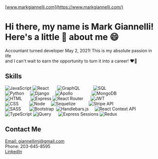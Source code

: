 [www.markgiannelli.com](https://www.markgiannelli.com/)

# Hi there, my name is Mark Giannelli! <br> Here's a little :tea: about me :smile:

Accountant turned developer May 2, 2021! This is my absolute passion in life <br>
and I can't wait to earn the opportunity to turn it into a career! :heart_on_fire:

## Skills

![JavaScript](https://img.shields.io/badge/Language-JavaScript-red)
![React](https://img.shields.io/badge/Framework-React-white)&nbsp;&nbsp;&nbsp;&nbsp;&nbsp;&nbsp;
![GraphQL](https://img.shields.io/badge/NPM_Package-GraphQL-blue)&nbsp;&nbsp;&nbsp;&nbsp;&nbsp;&nbsp;&nbsp;&nbsp;&nbsp;&nbsp;
![SQL](https://img.shields.io/badge/Database-SQL-yellow) <br>
![Python](https://img.shields.io/badge/Language-Python-red)&nbsp;&nbsp;&nbsp;&nbsp;
![Django](https://img.shields.io/badge/Framework-Django-white)&nbsp;&nbsp;&nbsp;&nbsp;
![Apollo](https://img.shields.io/badge/NPM_Package-Apollo-blue)&nbsp;&nbsp;&nbsp;&nbsp;&nbsp;&nbsp;&nbsp;&nbsp;&nbsp;&nbsp;&nbsp;&nbsp;&nbsp;&nbsp;&nbsp;
![MongoDB](https://img.shields.io/badge/Database-MongoDB-yellow) <br>
![HTML](https://img.shields.io/badge/_Language_-_HTML_-red)&nbsp;&nbsp;&nbsp;&nbsp;&nbsp;&nbsp;
![Express](https://img.shields.io/badge/Framework-Express.js-white)
![React Router](https://img.shields.io/badge/NPM_Package-React_Router-blue)&nbsp;&nbsp;&nbsp;&nbsp;&nbsp;
![JWT](https://img.shields.io/badge/Authentication-JWT-green) <br>
![CSS](https://img.shields.io/badge/Language-CSS-red)&nbsp;&nbsp;&nbsp;&nbsp;&nbsp;&nbsp;&nbsp;&nbsp;
![Node](https://img.shields.io/badge/Framework-Node.js-white)&nbsp;&nbsp;&nbsp;&nbsp;
![Sequelize](https://img.shields.io/badge/NPM_Package-Sequelize-blue)&nbsp;&nbsp;&nbsp;&nbsp;&nbsp;&nbsp;&nbsp;&nbsp;&nbsp;&nbsp;
![Stripe API](https://img.shields.io/badge/Ecommerce-Stripe_API-orange) <br>
![SASS](https://img.shields.io/badge/Language-SASS-red)&nbsp;&nbsp;&nbsp;&nbsp;&nbsp;&nbsp;
![Bootstrap](https://img.shields.io/badge/Framework-Bootstrap-white)&nbsp;
![Handlebars.js](https://img.shields.io/badge/NPM_Package-Handlebars.js-blue)&nbsp;&nbsp;&nbsp;&nbsp;
![React Context API](https://img.shields.io/badge/Global_State-React_Context_API-blueviolet) <br>
![TypeScript](https://img.shields.io/badge/Language-TypeScript-red)
![jQuery](https://img.shields.io/badge/Framework-jQuery-white)&nbsp;&nbsp;&nbsp;&nbsp;&nbsp;
![Express Sessions](https://img.shields.io/badge/NPM_Package-Express_Sessions-blue)
![Redux](https://img.shields.io/badge/Global_State-Redux-blueviolet)

## Contact Me
[Email: giannellimj@gmail.com](mailto:giannellimj@gmail.com) <br>
Phone: 203-645-8595 <br>
[LinkedIn](https://www.linkedin.com/in/mark-giannelli-mba-458585108/)


<!--
**mjgiannelli/mjgiannelli** is a ✨ _special_ ✨ repository because its `README.md` (this file) appears on your GitHub profile.

Here are some ideas to get you started:

- 🔭 I’m currently working on ...
- 🌱 I’m currently learning ...
- 👯 I’m looking to collaborate on ...
- 🤔 I’m looking for help with ...
- 💬 Ask me about ...
- 📫 How to reach me: ...
- 😄 Pronouns: ...
- ⚡ Fun fact: ...
-->
